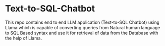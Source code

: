 # Text-to-SQL-Chatbot
This repo contains end to end LLM application (Text-to-SQL Chatbot) using Llama which is capable of converting queries from Natural human language to SQL Based syntax and use it for retrieval of data from the Database with the help of Llama. 
